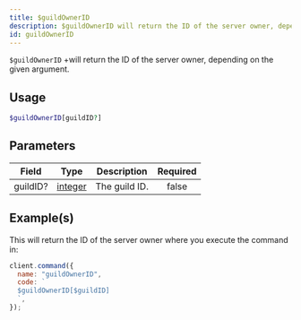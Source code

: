 ```yaml
---
title: $guildOwnerID
description: $guildOwnerID will return the ID of the server owner, depending on the given argument.
id: guildOwnerID
---
```


`$guildOwnerID` +will return the ID of the server owner, depending on the given argument.

## Usage

```php
$guildOwnerID[guildID?]
```

## Parameters

| Field    | Type                                                                                                | Description   | Required |
| -------- | --------------------------------------------------------------------------------------------------- | ------------- | :------: |
| guildID? | [integer](https://developer.mozilla.org/en-US/docs/Web/JavaScript/Reference/Global_Objects/Integer) | The guild ID. |  false   |

## Example(s)

This will return the ID of the server owner where you execute the command in:

```javascript
client.command({
  name: "guildOwnerID",
  code: `
  $guildOwnerID[$guildID]
  `,
});
```
